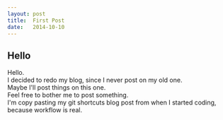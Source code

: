 ```yaml
---
layout: post
title:  First Post
date:   2014-10-10
---
```

## Hello

Hello.  
I decided to redo my blog, since I never post on my old one.  
Maybe I'll post things on this one.  
Feel free to bother me to post something.  
I'm copy pasting my git shortcuts blog post from when I started coding, because workflow is real.
